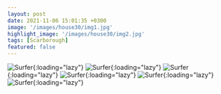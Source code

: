```yaml
---
layout: post
date: 2021-11-06 15:01:35 +0300
image: '/images/house30/img1.jpg'
highlight_image: '/images/house30/img2.jpg'
tags: [Scarborough]
featured: false
---
```


![Surfer]({{site.baseurl}}/images/house30/img3.jpg){:loading="lazy"}
![Surfer]({{site.baseurl}}/images/house30/img4.jpg){:loading="lazy"}
![Surfer]({{site.baseurl}}/images/house30/img5.jpg){:loading="lazy"}
![Surfer]({{site.baseurl}}/images/house30/img6.jpg){:loading="lazy"}
![Surfer]({{site.baseurl}}/images/house30/img7.jpg){:loading="lazy"}
![Surfer]({{site.baseurl}}/images/house30/img8.jpg){:loading="lazy"} 